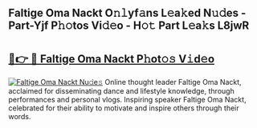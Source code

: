 ## Faltige Oma Nackt O𝚗𝚕yf𝚊ns L𝚎a𝚔ed N𝚞𝚍es - Part-Yjf P𝚑𝚘tos Vi𝚍𝚎o - H𝚘𝚝 Part L𝚎a𝚔s L8jwR

# <h2><a href="http://kf86o0g.oniu.top/?m=Faltige+Oma+Nackt">🔗👉 🔴 Faltige Oma Nackt P𝚑ot𝚘𝚜 V𝚒d𝚎o</a></h2>

[![Faltige Oma Nackt Nu𝚍e𝚜](https://i.imgur.com/0qMVB7G.gif)](http://kf86o0g.oniu.top/?m=Faltige+Oma+Nackt)
Online thought leader Faltige Oma Nackt, acclaimed for disseminating dance and lifestyle knowledge, through performances and personal vlogs. Inspiring speaker Faltige Oma Nackt, celebrated for their ability to motivate and inspire others through their words.  
